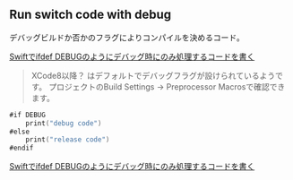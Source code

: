 ## Run switch code with debug

デバッグビルドか否かのフラグによりコンパイルを決めるコード。

[Swiftでifdef DEBUGのようにデバッグ時にのみ処理するコードを書く](https://trueman-developer.blogspot.com/2016/12/swiftifdef-debug.html)
> XCode8以降？ はデフォルトでデバッグフラグが設けられているようです。
> プロジェクトのBuild Settings → Preprocessor Macrosで確認できます。

```swift
#if DEBUG
    print("debug code")
#else
    print("release code")
#endif
```

[Swiftでifdef DEBUGのようにデバッグ時にのみ処理するコードを書く](https://trueman-developer.blogspot.com/2016/12/swiftifdef-debug.html)
